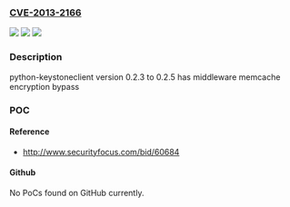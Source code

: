 ### [CVE-2013-2166](https://cve.mitre.org/cgi-bin/cvename.cgi?name=CVE-2013-2166)
![](https://img.shields.io/static/v1?label=Product&message=python-keystoneclient&color=blue)
![](https://img.shields.io/static/v1?label=Version&message=%3C%200.2.6%20&color=brightgreen)
![](https://img.shields.io/static/v1?label=Vulnerability&message=memcache%20encryption%20bypass&color=brightgreen)

### Description

python-keystoneclient version 0.2.3 to 0.2.5 has middleware memcache encryption bypass

### POC

#### Reference
- http://www.securityfocus.com/bid/60684

#### Github
No PoCs found on GitHub currently.

